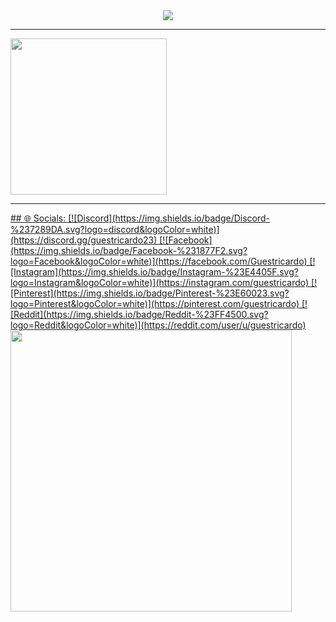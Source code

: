<div align='center' > 
    <img  src="https://a.imagem.app/o1Lyi1.png">      
</div> <hr>
<div align="left">
  <a href="https://github.com/GuestRicardo">
  <!--quadro2-->
    <img height="250px" src="https://github-readme-stats.vercel.app/api/top-langs/?username=guestricardo&layout=compact&langs_count=7&theme=dark"/> <hr>
      ## 🌐 Socials:
[![Discord](https://img.shields.io/badge/Discord-%237289DA.svg?logo=discord&logoColor=white)](https://discord.gg/guestricardo23) [![Facebook](https://img.shields.io/badge/Facebook-%231877F2.svg?logo=Facebook&logoColor=white)](https://facebook.com/Guestricardo) [![Instagram](https://img.shields.io/badge/Instagram-%23E4405F.svg?logo=Instagram&logoColor=white)](https://instagram.com/guestricardo) [![Pinterest](https://img.shields.io/badge/Pinterest-%23E60023.svg?logo=Pinterest&logoColor=white)](https://pinterest.com/guestricardo) [![Reddit](https://img.shields.io/badge/Reddit-%23FF4500.svg?logo=Reddit&logoColor=white)](https://reddit.com/user/u/guestricardo) 
  <!--quadro 1-->
    <img height="450px" src="https://github-readme-stats.vercel.app/api?username=guestricardo&show_icons=true&theme=dark&include_all_commits=true&count_private=true"/>
</div>


    


 
  





